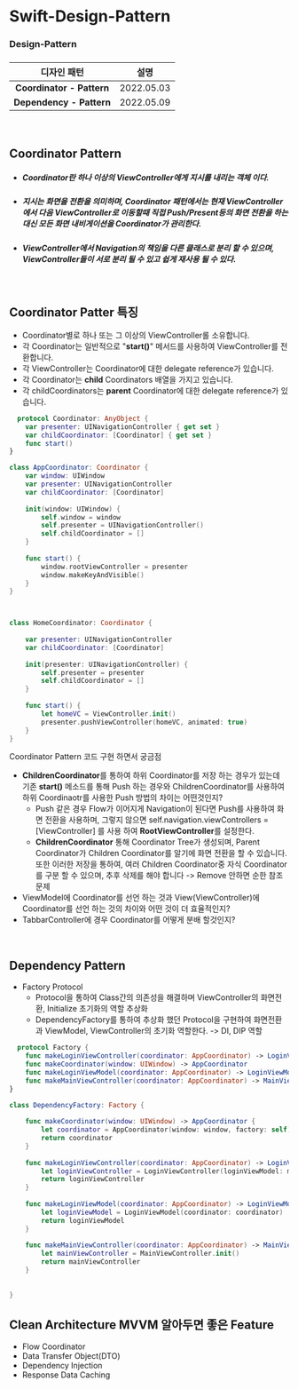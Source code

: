 # Swift-Design-Pattern

<H3>Design-Pattern<H3>

|디자인 패턴|설명|
|:--------------:|:--------------:|
|**Coordinator - Pattern**|2022.05.03|
|**Dependency - Pattern**| 2022.05.09|
  
 <br>
  
Coordinator Pattern
  -
  - <h5>Coordinator란 하나 이상의 ViewController에게 지시를 내리는 객체 이다.</h5>
  - <h5>지시는 화면을 전환을 의미하며, Coordinator 패턴에서는 현재 ViewController에서 다음 ViewController로 이동할때 직접 Push/Present등의 화면 전환을 하는 대신 모든 화면 내비게이션을 Coordinator가 관리한다.</h5>
  - <h5>ViewController에서 Navigation의 책임을 다른 클래스로 분리 할 수 있으며, ViewController들이 서로 분리 될 수 있고 쉽게 재사용 될 수 있다.</h5>
  <br>
  
  
Coordinator Patter 특징
  -
  - Coordinator별로 하나 또는 그 이상의 ViewController롤 소유합니다.
  - 각 Coordinator는 일반적으로 "**start()**" 메서드를 사용하여 ViewController를 전환합니다.
  - 각 ViewController는 Coordinator에 대한 delegate reference가 있습니다.
  - 각 Coordinator는 **child** Coordinators 배열을 가지고 있습니다.
  - 각 childCoordinators는 **parent** Coordinator에 대한 delegate reference가 있습니다.
  
    
  
```swift
  protocol Coordinator: AnyObject {
    var presenter: UINavigationController { get set }
    var childCoordinator: [Coordinator] { get set }
    func start()
}

class AppCoordinator: Coordinator {
    var window: UIWindow
    var presenter: UINavigationController
    var childCoordinator: [Coordinator]
    
    init(window: UIWindow) {
        self.window = window
        self.presenter = UINavigationController()
        self.childCoordinator = []
    }
    
    func start() {
        window.rootViewController = presenter
        window.makeKeyAndVisible()
    }
}



class HomeCoordinator: Coordinator {
    
    var presenter: UINavigationController
    var childCoordinator: [Coordinator]
    
    init(presenter: UINavigationController) {
        self.presenter = presenter
        self.childCoordinator = []
    }
    
    func start() {
        let homeVC = ViewController.init()
        presenter.pushViewController(homeVC, animated: true)
    }
}

```
  
  
Coordinator Pattern 코드 구현 하면서 궁금점
  - **ChildrenCoordinator**를 통하여 하위 Coordinator를 저장 하는 경우가 있는데 기존 **start()** 메소드를 통해 Push 하는 경우와 ChildrenCoordinator를 사용하여 하위 Coordinaotr를 사용한 Push 방법의 차이는 어떤것인지?
    - Push 같은 경우 Flow가 이어지게 Navigation이 된다면 Push를 사용하여 화면 전환을 사용하며, 그렇지 않으면 self.navigation.viewControllers = [ViewController] 를 사용 하여 **RootViewController**를 설정한다.
    - **ChildrenCoordinator** 통해 Coordinator Tree가 생성되며, Parent Coordinator가 Children Coordinator를 알기에 화면 전환을 할 수 있습니다. 또한 이러한 저장을 통하여, 여러 Children Coordinator중 자식 Coordinator를 구분 할 수 있으며, 추후 삭제를 해야 합니다 -> Remove 안하면 순한 참조 문제 
  - ViewModel에 Coordinator를 선언 하는 것과 View(ViewController)에 Coordinator를 선언 하는 것의 차이와 어떤 것이 더 효율적인지?
  - TabbarController에 경우 Coordinator를 어떻게 분배 할것인지?
<br>
  
  
<h2>Dependency Pattern</h2>
  
  
  - Factory Protocol
    - Protocol을 통하여 Class간의 의존성을 해결하며 ViewController의 화면전환, Initialize 초기화의 역할 추상화 
    - DependencyFactory를 통하여 추상화 했던 Protocol을 구현하여 화면전환과 ViewModel, ViewController의 초기화 역할한다. -> DI, DIP 역할

  
  
```swift
  protocol Factory {
    func makeLoginViewController(coordinator: AppCoordinator) -> LoginViewController
    func makeCoordinator(window: UIWindow) -> AppCoordinator
    func makeLoginViewModel(coordinator: AppCoordinator) -> LoginViewModel
    func makeMainViewController(coordinator: AppCoordinator) -> MainViewController
}

class DependencyFactory: Factory {
    
    func makeCoordinator(window: UIWindow) -> AppCoordinator {
        let coordinator = AppCoordinator(window: window, factory: self)
        return coordinator
    }
    
    func makeLoginViewController(coordinator: AppCoordinator) -> LoginViewController {
        let loginViewController = LoginViewController(loginViewModel: makeLoginViewModel(coordinator: coordinator))
        return loginViewController
    }
    
    func makeLoginViewModel(coordinator: AppCoordinator) -> LoginViewModel {
        let loginViewModel = LoginViewModel(coordinator: coordinator)
        return loginViewModel
    }
    
    func makeMainViewController(coordinator: AppCoordinator) -> MainViewController {
        let mainViewController = MainViewController.init()
        return mainViewController
    }
    
    
}

```
  
  
<H2>Clean Architecture MVVM 알아두면 좋은 Feature</H2>  

- Flow Coordinator
- Data Transfer Object(DTO)
- Dependency Injection
- Response Data Caching
